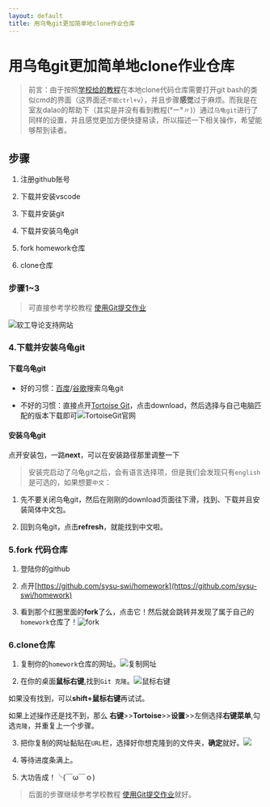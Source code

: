 ```yaml
---
layout: default
title: 用乌龟git更加简单地clone作业仓库
---
```


# 用乌龟git更加简单地clone作业仓库

>前言：由于按照[学校给的教程](https://sysu-swi.github.io/homework-start)在本地clone代码仓库需要打开git bash的类似cmd的界面（这界面还`不能ctrl+v`），并且步骤**感觉**过于麻烦。而我是在室友dalao的帮助下（其实是并没有看到教程(°ー°〃)）通过`乌龟git`进行了同样的设置，并且感觉更加方便快捷易读，所以描述一下相关操作，希望能够帮到读者。  

## 步骤  
1.  注册github账号

2.  下载并安装vscode

3.  下载并安装git

4.  下载并安装乌龟git

5.  fork homework仓库

6.  clone仓库

### 步骤1~3

>可直接参考学校教程 [使用Git提交作业](https://sysu-swi.github.io/homework-start)

![软工导论支持网站](https://wx2.sinaimg.cn/mw1024/007dfLy5ly1fvi4muu1npj30r30aydh8.jpg)

### 4.下载并安装乌龟git

#### 下载乌龟git
* 好的习惯：[百度](www.baidu.com)/[谷歌](www.google.com)搜索乌龟git

*  不好的习惯：直接点开[Tortoise Git](https://tortoisegit.org/)，点击download，然后选择与自己电脑匹配的版本下载即可![TortoiseGit官网](https://wx2.sinaimg.cn/mw1024/007dfLy5ly1fvi6wzhahzj31gx0oj469.jpg)

#### 安装乌龟git

点开安装包，一路**next**，可以在安装路径那里调整一下

>安装完启动了乌龟git之后，会有语言选择项，但是我们会发现只有`english`是可选的，如果想要`中文`：

1.  先不要关闭乌龟git，然后在刚刚的download页面往下滑，找到、下载并且安装简体中文包。

2.  回到乌龟git，点击**refresh**，就能找到中文啦。

### 5.fork 代码仓库

1.  登陆你的github

2.  点开[https://github.com/sysu-swi/homework](https://github.com/sysu-swi/homework)

3.  看到那个红圈里面的**fork**了么，点击它！然后就会跳转并发现了属于自己的`homework`仓库了！![fork](https://wx4.sinaimg.cn/mw1024/007dfLy5ly1fvi80r4x9yj31go0p3ack.jpg)

### 6.clone仓库

1. 复制你的`homework`仓库的网址。![复制网址](https://wx4.sinaimg.cn/mw1024/007dfLy5ly1fvi86wzti0j30zf0p1770.jpg)

2. 在你的桌面**鼠标右键**,找到`Git 克隆`。![鼠标右键](https://wx3.sinaimg.cn/mw1024/007dfLy5ly1fvi4mvetrij30dc0httea.jpg)

如果没有找到，可以**shift+鼠标右键**再试试。

如果上述操作还是找不到，那么 **右键**>>**Tortoise**>>**设置**>>左侧选择**右键菜单**,勾选`克隆`，并重复上一个步骤。

3. 把你复制的网址黏贴在`URL`栏，选择好你想克隆到的文件夹，**确定**就好。![](https://wx4.sinaimg.cn/mw1024/007dfLy5ly1fvi4mut5zyj30k00eq3yt.jpg)

4. 等待进度条满上。

5. 大功告成！╰(￣ω￣ｏ)

>后面的步骤继续参考学校教程 [使用Git提交作业](https://sysu-swi.github.io/homework-start)就好。

<!--## 1、你会使用 vscode 编辑 markdown 了吗？

你会使用 git bash 创建本地空间了吗？

你能拉取本文档到本地了？它在 gh-pages 分支内，设置 Slate 主题！

用 vscode 编辑它，然后提交！

这个文档将发布在 https://your-account.github.io/homework 中！-->